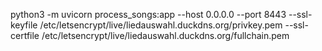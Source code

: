 python3 -m uvicorn process_songs:app --host 0.0.0.0 --port 8443  --ssl-keyfile /etc/letsencrypt/live/liedauswahl.duckdns.org/privkey.pem --ssl-certfile  /etc/letsencrypt/live/liedauswahl.duckdns.org/fullchain.pem

